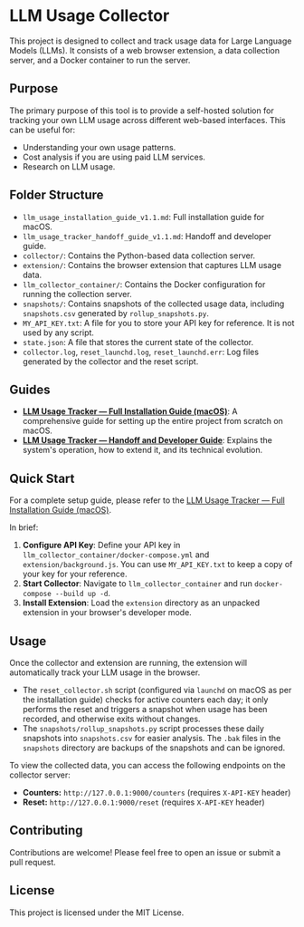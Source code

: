 # LLM Usage Collector

This project is designed to collect and track usage data for Large Language Models (LLMs). It consists of a web browser extension, a data collection server, and a Docker container to run the server.

## Purpose

The primary purpose of this tool is to provide a self-hosted solution for tracking your own LLM usage across different web-based interfaces. This can be useful for:

*   Understanding your own usage patterns.
*   Cost analysis if you are using paid LLM services.
*   Research on LLM usage.

## Folder Structure

*   `llm_usage_installation_guide_v1.1.md`: Full installation guide for macOS.
*   `llm_usage_tracker_handoff_guide_v1.1.md`: Handoff and developer guide.
*   `collector/`: Contains the Python-based data collection server.
*   `extension/`: Contains the browser extension that captures LLM usage data.
*   `llm_collector_container/`: Contains the Docker configuration for running the collection server.
*   `snapshots/`: Contains snapshots of the collected usage data, including `snapshots.csv` generated by `rollup_snapshots.py`.
*   `MY_API_KEY.txt`: A file for you to store your API key for reference. It is not used by any script.
*   `state.json`: A file that stores the current state of the collector.
*   `collector.log`, `reset_launchd.log`, `reset_launchd.err`: Log files generated by the collector and the reset script.

## Guides

*   **[LLM Usage Tracker — Full Installation Guide (macOS)](llm_usage_installation_guide_v1.1.md)**: A comprehensive guide for setting up the entire project from scratch on macOS.
*   **[LLM Usage Tracker — Handoff and Developer Guide](llm_usage_tracker_handoff_guide_v1.1.md)**: Explains the system's operation, how to extend it, and its technical evolution.

## Quick Start

For a complete setup guide, please refer to the [LLM Usage Tracker — Full Installation Guide (macOS)](llm_usage_installation_guide_v1.1.md).

In brief:

1.  **Configure API Key**: Define your API key in `llm_collector_container/docker-compose.yml` and `extension/background.js`. You can use `MY_API_KEY.txt` to keep a copy of your key for your reference.
2.  **Start Collector**: Navigate to `llm_collector_container` and run `docker-compose --build up -d`.
3.  **Install Extension**: Load the `extension` directory as an unpacked extension in your browser's developer mode.

## Usage

Once the collector and extension are running, the extension will automatically track your LLM usage in the browser.

*   The `reset_collector.sh` script (configured via `launchd` on macOS as per the installation guide) checks for active counters each day; it only performs the reset and triggers a snapshot when usage has been recorded, and otherwise exits without changes.
*   The `snapshots/rollup_snapshots.py` script processes these daily snapshots into `snapshots.csv` for easier analysis. The `.bak` files in the `snapshots` directory are backups of the snapshots and can be ignored.

To view the collected data, you can access the following endpoints on the collector server:

*   **Counters:** `http://127.0.0.1:9000/counters` (requires `X-API-KEY` header)
*   **Reset:** `http://127.0.0.1:9000/reset` (requires `X-API-KEY` header)

## Contributing

Contributions are welcome! Please feel free to open an issue or submit a pull request.

## License

This project is licensed under the MIT License.
